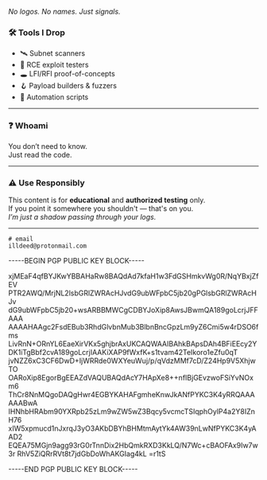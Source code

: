 _No logos. No names. Just signals._

### 🛠 Tools I Drop
- 🛰️  Subnet scanners  
- 🧪  RCE exploit testers  
- 🕳️  LFI/RFI proof-of-concepts  
- 🪝  Payload builders & fuzzers  
- 👤  Automation scripts

---

### ❓ Whoami

You don’t need to know.  
Just read the code.

---

### ⚠️ Use Responsibly

This content is for **educational** and **authorized testing** only.  
If you point it somewhere you shouldn't — that's on you.  
_I’m just a shadow passing through your logs._

---

```
# email
illdeed@protonmail.com
```

-----BEGIN PGP PUBLIC KEY BLOCK-----

xjMEaF4qfBYJKwYBBAHaRw8BAQdAd7kfaH1w3FdGSHmkvWg0R/NqYBxjZfEV
PTR2AWQ/MrjNL2lsbGRlZWRAcHJvdG9ubWFpbC5jb20gPGlsbGRlZWRAcHJv
dG9ubWFpbC5jb20+wsARBBMWCgCDBYJoXip8AwsJBwmQA189goLcrjJFFAAA
AAAAHAAgc2FsdEBub3RhdGlvbnMub3BlbnBncGpzLm9yZ6Cmi5w4rDSO6fms
LivRnN+ORnYL6EaeXirVKx5ghjbrAxUKCAQWAAIBAhkBApsDAh4BFiEEcy2Y
DK1iTgBbf2cvA189goLcrjIAAKiXAP9fWxfK+s1tvam42TeIkoro1eZfu0qT
jvNZZ6xC3CF6DwD+IjWRRde0WXYeuWuj/p/qVdzMMf7cD/Z24Hp9V5XhjwTO
OARoXip8EgorBgEEAZdVAQUBAQdAcY7HApXe8++nfIBjGEvzwoFSiYvNOxm6
ThCr8NnMQgoDAQgHwr4EGBYKAHAFgmheKnwJkANfPYKC3K4yRRQAAAAAABwA
IHNhbHRAbm90YXRpb25zLm9wZW5wZ3Bqcy5vcmcTSIqphOylP4a2Y8IZnH76
xIW5xpmucd1nJxrqJ3yO3AKbDBYhBHMtmAytYk4AW39nLwNfPYKC3K4yAAD2
EQEA75MGjn9agg93rG0rTnnDix2HbQmkRXD3KkLQ/N7Wc+cBAOFAx9Iw7w3r
RhV5ZiQRrRVt8t7jdGbDoWhAKGIag4kL
=r1tS

-----END PGP PUBLIC KEY BLOCK-----
